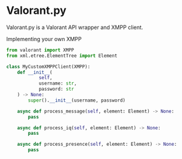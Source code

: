 # Valorant.py

Valorant.py is a Valorant API wrapper and XMPP client.

Implementing your own XMPP

```py
from valorant import XMPP
from xml.etree.ElementTree import Element

class MyCustomXMPPClient(XMPP):
    def __init__(
            self,
            username: str,
            password: str
    ) -> None:
        super().__init__(username, password)

    async def process_message(self, element: Element) -> None:
        pass

    async def process_iq(self, element: Element) -> None:
        pass

    async def process_presence(self, element: Element) -> None:
        pass
```